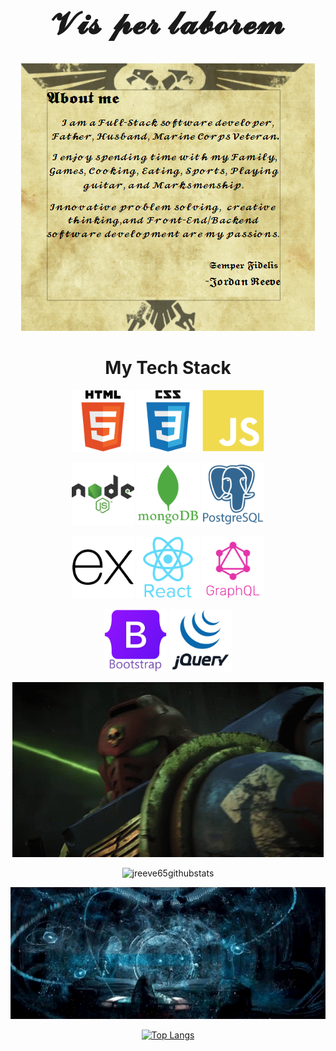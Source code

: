 
<div align="center">

<h1 style ="font-size:50px">𝓥𝓲𝓼 𝓹𝓮𝓻 𝓵𝓪𝓫𝓸𝓻𝓮𝓶</h1>

![40k-about-me](https://github.com/jreeve65/jreeve65/blob/2265fbea1e7a54c5db9284a5c184890b44183d62/40k-aboutme.png)

# My Tech Stack

<p>
<img src ="https://github.com/devicons/devicon/blob/v2.16.0/icons/html5/html5-original-wordmark.svg" alt="HTML" width="100" height ="100"/>
<img src ="https://github.com/devicons/devicon/blob/v2.16.0/icons/css3/css3-original-wordmark.svg" alt="CSS" width="100" height ="100"/>
<img src ="https://github.com/devicons/devicon/blob/v2.16.0/icons/javascript/javascript-plain.svg" alt="JavaScript" width="100" height ="100"/>
</p>
<p>
<img src ="https://github.com/devicons/devicon/blob/v2.16.0/icons/nodejs/nodejs-original-wordmark.svg" alt="Node" width="100" height ="100"/>
<img src ="https://github.com/devicons/devicon/blob/v2.16.0/icons/mongodb/mongodb-plain-wordmark.svg" alt="MongoDB" width="100" height ="100"/>
<img src ="https://github.com/devicons/devicon/blob/v2.16.0/icons/postgresql/postgresql-plain-wordmark.svg" alt="PostgreSQL" width="100" height ="100"/>
</p>
<p>
<img src ="https://github.com/devicons/devicon/blob/v2.16.0/icons/express/express-original.svg" alt="Express" width="100" height ="100"/>
<img src ="https://github.com/devicons/devicon/blob/v2.16.0/icons/react/react-original-wordmark.svg" alt="React" width="100" height ="100"/>
<img src ="https://github.com/devicons/devicon/blob/v2.16.0/icons/graphql/graphql-plain-wordmark.svg" alt="GraphQL" width="100" height ="100"/>
</p>
<p>
<img src ="https://github.com/devicons/devicon/blob/v2.16.0/icons/bootstrap/bootstrap-original-wordmark.svg" alt="Bootstrap" width="100" height ="100"/>
<img src ="https://github.com/devicons/devicon/blob/v2.16.0/icons/jquery/jquery-original-wordmark.svg" alt="jQuery" width="100" height ="100"/>
</p>


![40k-nod](https://github.com/jreeve65/jreeve65/blob/2265fbea1e7a54c5db9284a5c184890b44183d62/space-marine-nod.gif)



![jreeve65githubstats](https://github-readme-stats.vercel.app/api?username=jreeve65&show_icons=true&theme=prussian) 


![star-map](https://github.com/jreeve65/jreeve65/blob/2265fbea1e7a54c5db9284a5c184890b44183d62/star-map.gif)


[![Top Langs](https://github-readme-stats.vercel.app/api/top-langs/?username=jreeve65&layout=donut-vertical&theme=prussian)](https://github.com/jreeve65/github-readme-stats)
</div>